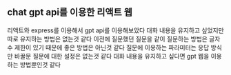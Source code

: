 ## chat gpt api를 이용한 리액트 웹

리액트와 express를 이용해서 gpt api를 이용해보았다
대화 내용을 유지하고 싶었지만 따로 유지하는 방법은 없는것 같다 이전에 질문했던 질문을 같이 질문하는 방법은 글자수 제한이 있기 때문에 좋은 방법은 아닌것 같다
질문에 이용하는 파라미터는 응답 방식만 바꿀문 질문에 대한 설정은 없는것 같다 대화 내용을 유지하고 싶다면 gpt 웹을 이용하는 방법뿐인것 같다
